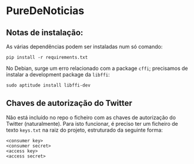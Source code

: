# PureDeNoticias

## Notas de instalação:

As várias dependências podem ser instaladas num só comando:

    pip install -r requirements.txt

No Debian, surge um erro relacionado com a package `cffi`; precisamos de instalar a development package da `libffi`:

    sudo aptitude install libffi-dev

## Chaves de autorização do Twitter

Não está incluído no repo o ficheiro com as chaves de autorização do Twitter (naturalmente). Para isto funcionar, é preciso ter um ficheiro de texto `keys.txt` na raiz do projeto, estruturado da seguinte forma:

    <consumer key>
    <consumer secret>
    <access key>
    <access secret>
